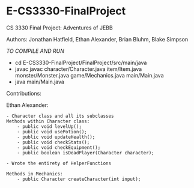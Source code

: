 # E-CS3330-FinalProject

CS 3330 Final Project: Adventures of JEBB

Authors: Jonathan Hatfield, Ethan Alexander, Brian Bluhm, Blake Simpson

_TO COMPILE AND RUN_
- cd E-CS3330-FinalProject/FinalProject/src/main/java
- javac javac character/Character.java item/Item.java monster/Monster.java game/Mechanics.java main/Main.java
- java main/Main.java




Contributions:

Ethan Alexander:
	
	- Character class and all its subclasses
	Methods within Character class:
		- public void levelUp();
		- public void usePotion();
		- public void updateHealth();
		- public void checkStats();
		- public void checkEquipment();
		- public boolean isDeadPlayer(Character character);
	
	- Wrote the entirety of HelperFunctions
	
	Methods in Mechanics:
		- public Character createCharacter(int input);
